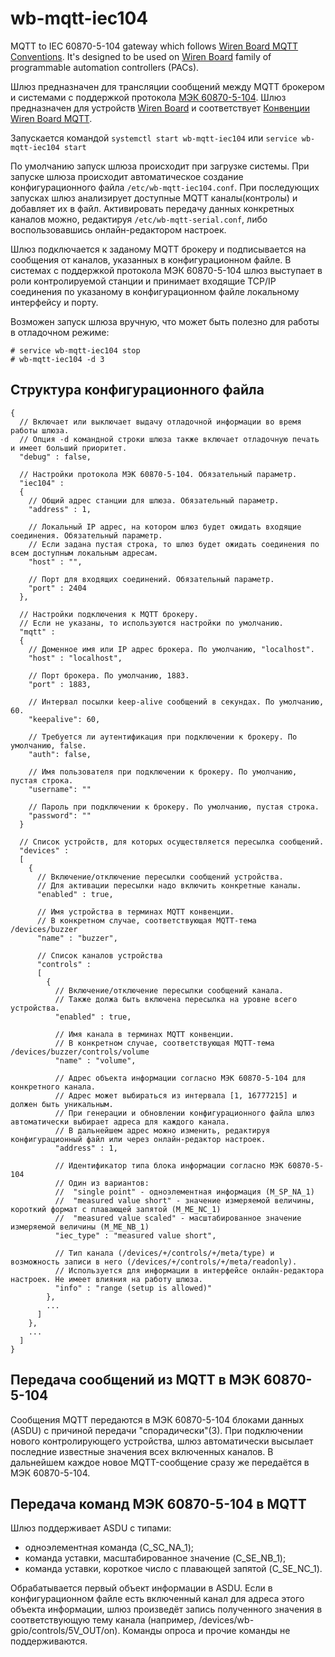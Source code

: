 # wb-mqtt-iec104
MQTT to IEC 60870-5-104 gateway which follows [Wiren Board MQTT Conventions](https://github.com/contactless/homeui/blob/master/conventions.md).
It's designed to be used on [Wiren Board](http://contactless.ru/en/) family of programmable automation controllers (PACs).

Шлюз предназначен для трансляции сообщений между MQTT брокером и системами с поддержкой протокола [МЭК 60870-5-104](https://ru.wikipedia.org/wiki/IEC_60870-5).
Шлюз предназначен для устройств [Wiren Board](http://contactless.ru/en/) и соответствует [Конвенции Wiren Board MQTT](https://github.com/contactless/homeui/blob/master/conventions.md).

Запускается командой `systemctl start wb-mqtt-iec104` или `service wb-mqtt-iec104 start`

По умолчанию запуск шлюза происходит при загрузке системы. При запуске шлюза происходит автоматическое создание конфигурационного файла `/etc/wb-mqtt-iec104.conf`. При последующих запусках шлюз анализирует доступные MQTT каналы(контролы) и добавляет их в файл. Активировать передачу данных конкретных каналов можно, редактируя `/etc/wb-mqtt-serial.conf`, либо воспользовавшись онлайн-редактором настроек.

Шлюз подключается к заданому MQTT брокеру и подписывается на сообщения от каналов, указанных в конфигурационном файле. В системах с поддержкой протокола МЭК 60870-5-104 шлюз выступает в роли контролируемой станции и принимает входящие TCP/IP соединения по указаному в конфигурационном файле локальному интерфейсу и порту.

Возможен запуск шлюза вручную, что может быть полезно для работы в отладочном режиме:
```
# service wb-mqtt-iec104 stop
# wb-mqtt-iec104 -d 3
```

Структура конфигурационного файла
---------------------------------
```
{
  // Включает или выключает выдачу отладочной информации во время работы шлюза.
  // Опция -d командной строки шлюза также включает отладочную печать и имеет больший приоритет.
  "debug" : false,

  // Настройки протокола МЭК 60870-5-104. Обязательный параметр.
  "iec104" :
  {
    // Общий адрес станции для шлюза. Обязательный параметр.
    "address" : 1,

    // Локальный IP адрес, на котором шлюз будет ожидать входящие соединения. Обязательный параметр.
    // Если задана пустая строка, то шлюз будет ожидать соединения по всем доступным локальным адресам.
    "host" : "",

    // Порт для входящих соединений. Обязательный параметр.
    "port" : 2404
  },

  // Настройки подключения к MQTT брокеру.
  // Если не указаны, то используются настройки по умолчанию.
  "mqtt" :
  {
    // Доменное имя или IP адрес брокера. По умолчанию, "localhost".
    "host" : "localhost",

    // Порт брокера. По умолчанию, 1883.
    "port" : 1883,

    // Интервал посылки keep-alive сообщений в секундах. По умолчанию, 60.
    "keepalive": 60,

    // Требуется ли аутентификация при подключении к брокеру. По умолчанию, false.
    "auth": false,

    // Имя пользователя при подключении к брокеру. По умолчанию, пустая строка.
    "username": ""

    // Пароль при подключении к брокеру. По умолчанию, пустая строка.
    "password": ""
  }

  // Список устройств, для которых осуществляется пересылка сообщений.
  "devices" :
  [
    {
      // Включение/отключение пересылки сообщений устройства.
      // Для активации пересылки надо включить конкретные каналы.
      "enabled" : true,
  
      // Имя устройства в терминах MQTT конвенции.
      // В конкретном случае, соответствующая MQTT-тема /devices/buzzer
      "name" : "buzzer",

      // Список каналов устройства
      "controls" :
      [
        {
          // Включение/отключение пересылки сообщений канала.
          // Также должа быть включена пересылка на уровне всего устройства.
          "enabled" : true,

          // Имя канала в терминах MQTT конвенции.
          // В конкретном случае, соответствующая MQTT-тема /devices/buzzer/controls/volume
          "name" : "volume",

          // Адрес объекта информации согласно МЭК 60870-5-104 для конкретного канала.
          // Адрес может выбираться из интервала [1, 16777215] и должен быть уникальным.
          // При генерации и обновлении конфигурационного файла шлюз автоматически выбирает адреса для каждого канала.
          // В дальнейшем адрес можно изменить, редактируя конфигурационный файл или через онлайн-редактор настроек.
          "address" : 1,

          // Идентификатор типа блока информации согласно МЭК 60870-5-104
          // Один из вариантов:
          //  "single point" - одноэлементная информация (М_SP_NA_1)
          //  "measured value short" - значение измеряемой величины, короткий формат с плавающей запятой (М_ME_NC_1)
          //  "measured value scaled" - масштабированное значение измеряемой величины (М_ME_NB_1)
          "iec_type" : "measured value short",

          // Тип канала (/devices/+/controls/+/meta/type) и возможность записи в него (/devices/+/controls/+/meta/readonly).
          // Используется для информации в интерфейсе онлайн-редактора настроек. Не имеет влияния на работу шлюза.
          "info" : "range (setup is allowed)"
        },
        ...
      ]
    },
    ...
  ]
}
```

Передача сообщений из MQTT в МЭК 60870-5-104
--------------------------------------------
Сообщения MQTT передаются в МЭК 60870-5-104 блоками данных (ASDU) с причиной передачи "спорадически"(3). При подключении нового контролирующего устройства, шлюз автоматически высылает последние известные значения всех включенных каналов. В дальнейшем каждое новое MQTT-сообщение сразу же передаётся в МЭК 60870-5-104.

Передача команд МЭК 60870-5-104 в MQTT
--------------------------------------------
Шлюз поддерживает ASDU с типами:
- одноэлементная команда (C_SC_NA_1);
- команда уставки, масштабированное значение (C_SE_NB_1);
- команда уставки, короткое число с плавающей запятой (C_SE_NC_1).

Обрабатывается первый объект информации в ASDU. Если в конфигурационном файле есть включенный канал для адреса этого объекта информации, шлюз произведёт запись полученного значения в соответствующую тему канала (например, /devices/wb-gpio/controls/5V_OUT/on).
Команды опроса и прочие команды не поддерживаются.